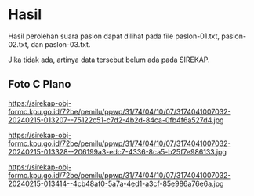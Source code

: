 # Hasil

Hasil perolehan suara paslon dapat dilihat pada file paslon-01.txt, paslon-02.txt, dan paslon-03.txt.

Jika tidak ada, artinya data tersebut belum ada pada SIREKAP.

## Foto C Plano

https://sirekap-obj-formc.kpu.go.id/72be/pemilu/ppwp/31/74/04/10/07/3174041007032-20240215-013207--75122c51-c7d2-4b2d-84ca-0fb4f6a527d4.jpg

https://sirekap-obj-formc.kpu.go.id/72be/pemilu/ppwp/31/74/04/10/07/3174041007032-20240215-013328--206199a3-edc7-4336-8ca5-b25f7e986133.jpg

https://sirekap-obj-formc.kpu.go.id/72be/pemilu/ppwp/31/74/04/10/07/3174041007032-20240215-013414--4cb48af0-5a7a-4ed1-a3cf-85e986a76e6a.jpg
